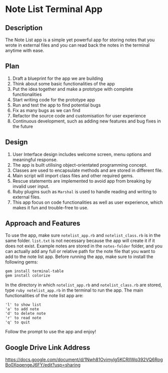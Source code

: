 # Note List Terminal App

## Description
The Note List app is a simple yet powerful app for storing notes that you wrote
in external files and you can read back the notes in the terminal anytime with
ease.

## Plan
1. Draft a blueprint for the app we are building
2. Think about some basic functionalities of the app
3. Put the idea together and make a prototype with complete functionalities
4. Start writing code for the prototype app
5. Run and test the app to find potential bugs
6. Fix as many bugs as we can find
7. Refactor the source code and customisation for user experience
8. Continuous development, such as adding new features and bug fixes in the future

## Design
1. User Interface design includes welcome screen, menu options and meaningful response.
2. The app is built utilising object-orientated programming concept.
3. Classes are used to encapsulate methods and are stored in different file.
4. Main script will import class files and other required gems.
5. Rescue statements are implemented to avoid app from breaking by invalid user input.
6. Ruby plugins such as `Marshal` is used to handle reading and writing to external files.
7. This app focus on code functionalities as well as user experience, which makes it fun and trouble-free to use.

## Approach and Features
To use the app, make sure `notelist_app.rb` and `notelist_class.rb` is in the
same folder. `list.txt` is not necessary because the app will create it if it
does not exist. Example notes are stored in the `notes-folder` folder, and
you can actually add any full or relative path for the note file that you want
to add to the note list app. Before running the app, make sure to install the
following gems:
```
gem install terminal-table
gem install colorize
```
In the directory in which `notelist_app.rb` and `notelist_class.rb` are stored,
type `ruby notelist_app.rb` in the terminal to run the app. The main
functionalities of the note list app are:
```
'l' to show list
'a' to add note
'd' to delete note
'r' to read note
'q' to quit
```
Follow the prompt to use the app and enjoy!

## Google Drive Link Address
https://docs.google.com/document/d/1Nwh81Ovimylg5KCRIIWq392VQ6RogBo0XpqengeJ6FY/edit?usp=sharing

